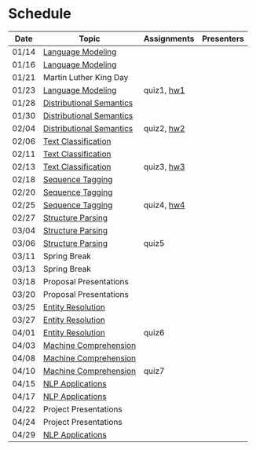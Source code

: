# Schedule

| Date | Topic | Assignments | Presenters |
|:-:|---|---|---|
|01/14| [Language Modeling](../topics/language_modeling.md) | | |
|01/16| [Language Modeling](../topics/language_modeling.md) | | |
|01/21| Martin Luther King Day | | |
|01/23| [Language Modeling](../topics/language_modeling.md) | quiz1, [hw1](../homework/hw1) |
|01/28| [Distributional Semantics](../topics/distributional_semantics.md) | | |
|01/30| [Distributional Semantics](../topics/distributional_semantics.md) | | |
|02/04| [Distributional Semantics](../topics/distributional_semantics.md) | quiz2, [hw2](../homework/hw2) | |
|02/06| [Text Classification](../topics/text_classification.md) | | |
|02/11| [Text Classification](../topics/text_classification.md) | | |
|02/13| [Text Classification](../topics/text_classification.md) | quiz3, [hw3](../homework/hw3) | |
|02/18| [Sequence Tagging](../topics/sequence_tagging.md) | | |
|02/20| [Sequence Tagging](../topics/sequence_tagging.md) | | |
|02/25| [Sequence Tagging](../topics/sequence_tagging.md) | quiz4, [hw4](../homework/hw4) | |
|02/27| [Structure Parsing](../topics/structure_parsing.md) | | |
|03/04| [Structure Parsing](../topics/structure_parsing.md) | | |
|03/06| [Structure Parsing](../topics/structure_parsing.md) | quiz5 | |
|03/11| Spring Break | | |
|03/13| Spring Break | | |
|03/18| Proposal Presentations | | |
|03/20| Proposal Presentations | | |
|03/25| [Entity Resolution](../topics/entity_resolution.md) | | |
|03/27| [Entity Resolution](../topics/entity_resolution.md) | | |
|04/01| [Entity Resolution](../topics/entity_resolution.md) | quiz6 | |
|04/03| [Machine Comprehension](../topics/machine_comprehension.md) | | |
|04/08| [Machine Comprehension](../topics/machine_comprehension.md) | | |
|04/10| [Machine Comprehension](../topics/machine_comprehension.md) | quiz7 | |
|04/15| [NLP Applications](../topics/nlp_applications.md) | | |
|04/17| [NLP Applications](../topics/nlp_applications.md) | | |
|04/22| Project Presentations | | |
|04/24| Project Presentations | | |
|04/29| [NLP Applications](../topics/nlp_applications.md) | | |


<!--|03/25| [Phrase Structure Grammar](https://www.slideshare.net/jchoi7s/cs571-phrase-structure-grammar) | | |
|03/27| [Tree Adjoining Grammar](https://www.slideshare.net/jchoi7s/cs571-tree-adjoining-grammar) | | |
|04/01| [Combinatory Categorial Grammar](https://www.slideshare.net/jchoi7s/cs571-combinatory-categorial-grammar) | | |
|04/03| [Meaning Representations](http://mathcs.emory.edu/~choi/courses/cs571/slides/) | | |
|04/08| [Meaning Representations](http://mathcs.emory.edu/~choi/courses/cs571/slides/) | | |
-->




